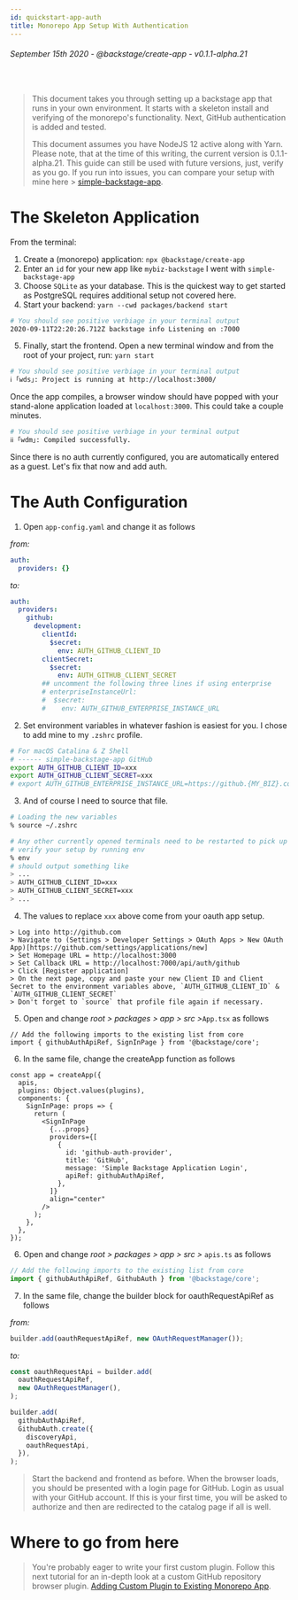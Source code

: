 ```yaml
---
id: quickstart-app-auth
title: Monorepo App Setup With Authentication
---
```


###### September 15th 2020 - @backstage/create-app - v0.1.1-alpha.21

<br />

> This document takes you through setting up a backstage app that runs in your
> own environment. It starts with a skeleton install and verifying of the
> monorepo's functionality. Next, GitHub authentication is added and tested.
>
> This document assumes you have NodeJS 12 active along with Yarn. Please note,
> that at the time of this writing, the current version is 0.1.1-alpha.21. This
> guide can still be used with future versions, just, verify as you go. If you
> run into issues, you can compare your setup with mine here >
> [simple-backstage-app](https://github.com/johnson-jesse/simple-backstage-app).

# The Skeleton Application

From the terminal:

1. Create a (monorepo) application: `npx @backstage/create-app`
1. Enter an `id` for your new app like `mybiz-backstage` I went with
   `simple-backstage-app`
1. Choose `SQLite` as your database. This is the quickest way to get started as
   PostgreSQL requires additional setup not covered here.
1. Start your backend: `yarn --cwd packages/backend start`

```zsh
# You should see positive verbiage in your terminal output
2020-09-11T22:20:26.712Z backstage info Listening on :7000
```

5. Finally, start the frontend. Open a new terminal window and from the root of
   your project, run: `yarn start`

```zsh
# You should see positive verbiage in your terminal output
ℹ ｢wds｣: Project is running at http://localhost:3000/
```

Once the app compiles, a browser window should have popped with your stand-alone
application loaded at `localhost:3000`. This could take a couple minutes.

```zsh
# You should see positive verbiage in your terminal output
ℹℹ ｢wdm｣: Compiled successfully.
```

Since there is no auth currently configured, you are automatically entered as a
guest. Let's fix that now and add auth.

# The Auth Configuration

1. Open `app-config.yaml` and change it as follows

_from:_

```yaml
auth:
  providers: {}
```

_to:_

```yaml
auth:
  providers:
    github:
      development:
        clientId:
          $secret:
            env: AUTH_GITHUB_CLIENT_ID
        clientSecret:
          $secret:
            env: AUTH_GITHUB_CLIENT_SECRET
        ## uncomment the following three lines if using enterprise
        # enterpriseInstanceUrl:
        #  $secret:
        #    env: AUTH_GITHUB_ENTERPRISE_INSTANCE_URL
```

2. Set environment variables in whatever fashion is easiest for you. I chose to
   add mine to my `.zshrc` profile.

```zsh
# For macOS Catalina & Z Shell
# ------ simple-backstage-app GitHub
export AUTH_GITHUB_CLIENT_ID=xxx
export AUTH_GITHUB_CLIENT_SECRET=xxx
# export AUTH_GITHUB_ENTERPRISE_INSTANCE_URL=https://github.{MY_BIZ}.com
```

3. And of course I need to source that file.

```zsh
# Loading the new variables
% source ~/.zshrc

# Any other currently opened terminals need to be restarted to pick up the new values
# verify your setup by running env
% env
# should output something like
> ...
> AUTH_GITHUB_CLIENT_ID=xxx
> AUTH_GITHUB_CLIENT_SECRET=xxx
> ...
```

4. The values to replace `xxx` above come from your oauth app setup.

```
> Log into http://github.com
> Navigate to (Settings > Developer Settings > OAuth Apps > New OAuth App)[https://github.com/settings/applications/new]
> Set Homepage URL = http://localhost:3000
> Set Callback URL = http://localhost:7000/api/auth/github
> Click [Register application]
> On the next page, copy and paste your new Client ID and Client Secret to the environment variables above, `AUTH_GITHUB_CLIENT_ID` & `AUTH_GITHUB_CLIENT_SECRET`
> Don't forget to `source` that profile file again if necessary.
```

5. Open and change _root > packages > app > src >_`App.tsx` as follows

```tsx
// Add the following imports to the existing list from core
import { githubAuthApiRef, SignInPage } from '@backstage/core';
```

6. In the same file, change the createApp function as follows

```tsx
const app = createApp({
  apis,
  plugins: Object.values(plugins),
  components: {
    SignInPage: props => {
      return (
        <SignInPage
          {...props}
          providers={[
            {
              id: 'github-auth-provider',
              title: 'GitHub',
              message: 'Simple Backstage Application Login',
              apiRef: githubAuthApiRef,
            },
          ]}
          align="center"
        />
      );
    },
  },
});
```

6. Open and change _root > packages > app > src >_ `apis.ts` as follows

```ts
// Add the following imports to the existing list from core
import { githubAuthApiRef, GithubAuth } from '@backstage/core';
```

7. In the same file, change the builder block for oauthRequestApiRef as follows

_from:_

```ts
builder.add(oauthRequestApiRef, new OAuthRequestManager());
```

_to:_

```ts
const oauthRequestApi = builder.add(
  oauthRequestApiRef,
  new OAuthRequestManager(),
);

builder.add(
  githubAuthApiRef,
  GithubAuth.create({
    discoveryApi,
    oauthRequestApi,
  }),
);
```

> Start the backend and frontend as before. When the browser loads, you should
> be presented with a login page for GitHub. Login as usual with your GitHub
> account. If this is your first time, you will be asked to authorize and then
> are redirected to the catalog page if all is well.

# Where to go from here

> You're probably eager to write your first custom plugin. Follow this next
> tutorial for an in-depth look at a custom GitHub repository browser plugin.
> [Adding Custom Plugin to Existing Monorepo App](quickstart-app-plugin.md).

